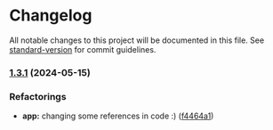 # Changelog

All notable changes to this project will be documented in this file. See [standard-version](https://github.com/conventional-changelog/standard-version) for commit guidelines.

### [1.3.1](https://github.com/CleberSchiavon/teste-asksuite/compare/v1.3.0...v1.3.1) (2024-05-15)


### Refactorings

* **app:** changing some references in code :) ([f4464a1](https://github.com/CleberSchiavon/teste-asksuite/commit/f4464a195bf1f9cef983c564aad857ea6ad429cd))
